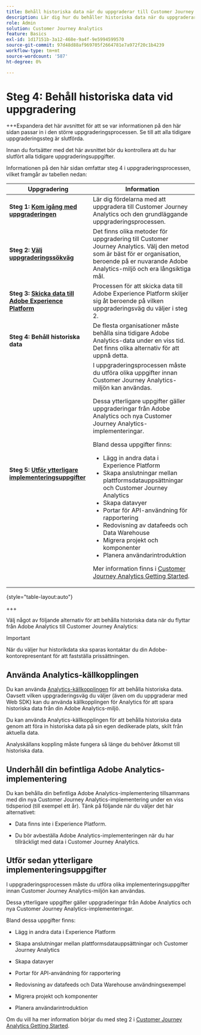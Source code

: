 ```yaml
---
title: Behåll historiska data när du uppgraderar till Customer Journey Analytics
description: Lär dig hur du behåller historiska data när du uppgraderar till Customer Journey Analytics
role: Admin
solution: Customer Journey Analytics
feature: Basics
exl-id: 1d17151b-3a12-468e-9a4f-9e5994599570
source-git-commit: 97d48d88af969705f2664781e7a972f20c1b4239
workflow-type: tm+mt
source-wordcount: '587'
ht-degree: 0%

---
```


# Steg 4: Behåll historiska data vid uppgradering

+++Expandera det här avsnittet för att se var informationen på den här sidan passar in i den större uppgraderingsprocessen. Se till att alla tidigare uppgraderingssteg är slutförda.

Innan du fortsätter med det här avsnittet bör du kontrollera att du har slutfört alla tidigare uppgraderingsuppgifter.

Informationen på den här sidan omfattar steg 4 i uppgraderingsprocessen, vilket framgår av tabellen nedan:

| Uppgradering | Information |
|---------|----------|
| **Steg 1: [Kom igång med uppgraderingen](/help/getting-started/cja-upgrade/cja-upgrade-getstarted.md)** | Lär dig fördelarna med att uppgradera till Customer Journey Analytics och den grundläggande uppgraderingsprocessen. |
| **Steg 2: [Välj uppgraderingssökväg](/help/getting-started/cja-upgrade/cja-upgrade-path.md)** | Det finns olika metoder för uppgradering till Customer Journey Analytics. Välj den metod som är bäst för er organisation, beroende på er nuvarande Adobe Analytics-miljö och era långsiktiga mål. |
| **Steg 3: [Skicka data till Adobe Experience Platform](/help/getting-started/cja-upgrade/cja-upgrade-send-to-platform.md)** | Processen för att skicka data till Adobe Experience Platform skiljer sig åt beroende på vilken uppgraderingsväg du väljer i steg 2. |
| <span class="preview">**Steg 4: Behåll historiska data**</span> | <span class="preview">De flesta organisationer måste behålla sina tidigare Adobe Analytics-data under en viss tid. Det finns olika alternativ för att uppnå detta.</span> |
| **Steg 5: [Utför ytterligare implementeringsuppgifter](/help/getting-started/cja-getting-started.md)** | I uppgraderingsprocessen måste du utföra olika uppgifter innan Customer Journey Analytics-miljön kan användas.<p>Dessa ytterligare uppgifter gäller uppgraderingar från Adobe Analytics och nya Customer Journey Analytics-implementeringar.</p><p>Bland dessa uppgifter finns:</p><ul><li>Lägg in andra data i Experience Platform</li><li>Skapa anslutningar mellan plattformsdatauppsättningar och Customer Journey Analytics</li><li>Skapa datavyer</li><li>Portar för API-användning för rapportering</li><li>Redovisning av datafeeds och Data Warehouse</li><li>Migrera projekt och komponenter</li><li>Planera användarintroduktion</li></ul> <p>Mer information finns i [Customer Journey Analytics Getting Started](/help/getting-started/cja-getting-started.md). |

{style="table-layout:auto"}

+++

<!--

>[!AVAILABILITY]
>
>The information on this page is being replaced with the following more comprehensive upgrade information: <ul><li>**Recommended upgrade steps**<p>For detailed information, see [Recommended path when upgrading from Adobe Analytics to Customer Journey Analytics](/help/getting-started/cja-upgrade/cja-upgrade-recommendations.md).</p></li><li>**Customer Journey Analytics Upgrade Guide**<p>A new upgrade guide is available that dynamically generates upgrade steps that are tailored for your organization and your unique circumstances.</p><p>To access the guide from Customer Journey Analytics, select the **[!UICONTROL Workspace]** tab, then select **[!UICONTROL Upgrade to Customer Journey Analytics]** in the left panel. Follow the on-screen instructions.</p></li></ul>

-->

Välj något av följande alternativ för att behålla historiska data när du flyttar från Adobe Analytics till Customer Journey Analytics:

>[!IMPORTANT]
>
>När du väljer hur historikdata ska sparas kontaktar du din Adobe-kontorepresentant för att fastställa prissättningen.

## Använda Analytics-källkopplingen

Du kan använda [Analytics-källkopplingen](/help/data-ingestion/analytics.md) för att behålla historiska data. Oavsett vilken uppgraderingsväg du väljer (även om du uppgraderar med Web SDK) kan du använda källkopplingen för Analytics för att spara historiska data från din Adobe Analytics-miljö.

Du kan använda Analytics-källkopplingen för att behålla historiska data genom att föra in historiska data på sin egen dedikerade plats, skilt från aktuella data.

Analyskällans koppling måste fungera så länge du behöver åtkomst till historiska data.

<!-- Another possibility in the future: Map historical data in a way that allows you to tie it to your new data.  Possible? Explain -->

## Underhåll din befintliga Adobe Analytics-implementering

Du kan behålla din befintliga Adobe Analytics-implementering tillsammans med din nya Customer Journey Analytics-implementering under en viss tidsperiod (till exempel ett år). Tänk på följande när du väljer det här alternativet:

* Data finns inte i Experience Platform.

* Du bör avbeställa Adobe Analytics-implementeringen när du har tillräckligt med data i Customer Journey Analytics.

## Utför sedan ytterligare implementeringsuppgifter

I uppgraderingsprocessen måste du utföra olika implementeringsuppgifter innan Customer Journey Analytics-miljön kan användas.

Dessa ytterligare uppgifter gäller uppgraderingar från Adobe Analytics och nya Customer Journey Analytics-implementeringar.

Bland dessa uppgifter finns:

* Lägg in andra data i Experience Platform

* Skapa anslutningar mellan plattformsdatauppsättningar och Customer Journey Analytics

* Skapa datavyer

* Portar för API-användning för rapportering

* Redovisning av datafeeds och Data Warehouse användningsexempel

* Migrera projekt och komponenter

* Planera användarintroduktion

Om du vill ha mer information börjar du med steg 2 i [Customer Journey Analytics Getting Started](/help/getting-started/cja-getting-started.md).

